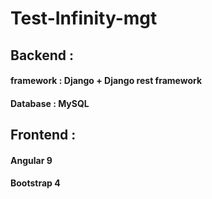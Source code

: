 # Test-Infinity-mgt
## Backend : 
#### framework : Django + Django rest framework
#### Database : MySQL

## Frontend :
#### Angular 9 
#### Bootstrap 4
